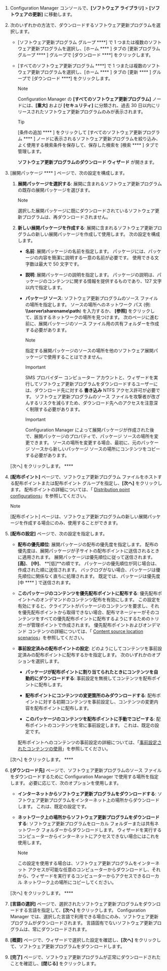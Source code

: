 1.  Configuration Manager コンソールで、**[ソフトウェア ライブラリ]** > **[ソフトウェアの更新]** に移動します。  

2.  次のいずれかの方法で、ダウンロードするソフトウェア更新プログラムを選択します。  

    -   [ソフトウェア更新プログラム グループ ****] で 1 つまたは複数のソフトウェア更新プログラムを選択し、[ホーム **** ] タブの [更新プログラム グループ **** ] グループで [ダウンロード ****] をクリックします。  

    -   [すべてのソフトウェア更新プログラム ****] で 1 つまたは複数のソフトウェア更新プログラムを選択し、[ホーム **** ] タブの [更新 **** ] グループで [ダウンロード ****] をクリックします。  

        > [!NOTE]  
        >  Configuration Manager の **[すべてのソフトウェア更新プログラム]** ノードには、**[重大]** および **[セキュリティ]** に分類され、過去 30 日以内にリリースされたソフトウェア更新プログラムのみが表示されます。  

        > [!TIP]  
        >  [条件の追加 **** ] をクリックして [すべてのソフトウェア更新プログラム **** ] ノードに表示されるソフトウェア更新プログラムを絞り込み、よく使用する検索条件を保存して、保存した検索を [検索 **** ] タブで管理します。  

         **ソフトウェア更新プログラムのダウンロード ウィザード** が開きます。  

3.  [展開パッケージ **** ] ページで、次の設定を構成します。  

    1.  **展開パッケージを選択する**: 展開に含まれるソフトウェア更新プログラムの既存の展開パッケージを選びます。  

        > [!NOTE]  
        >  選択した展開パッケージに既にダウンロードされているソフトウェア更新プログラムは、再ダウンロードされません。  

    2.  **新しい展開パッケージを作成する**: 展開に含まれるソフトウェア更新プログラムの新しい展開パッケージを作成して使用します。 次の設定を構成します。  

        -   **名前**: 展開パッケージの名前を指定します。 パッケージには、パッケージの内容を簡潔に説明する一意の名前が必要です。  使用できる文字数は最大で 50 文字です。  

        -   **説明**: 展開パッケージの説明を指定します。 パッケージの説明は、パッケージのコンテンツに関する情報を提供するものであり、127 文字以内で指定します。  

        -   **パッケージ ソース**: ソフトウェア更新プログラムのソース ファイルの場所を指定します。 ソースの場所へのネットワーク パス (例: **\\\server\sharename\path**) を入力するか、 **[参照]** をクリックして、該当するネットワークの場所を見つけます。 次のページに進む前に、展開パッケージのソース ファイル用の共有フォルダーを作成する必要があります。  

            > [!NOTE]  
            >  指定する展開パッケージのソースの場所を他のソフトウェア展開パッケージで使用することはできません。  

            > [!IMPORTANT]  
            >  SMS プロバイダー コンピューター アカウントと、ウィザードを実行してソフトウェア更新プログラムをダウンロードするユーザーには、ダウンロード先に対する **書き込み** NTFS アクセス許可が必要です。 ソフトウェア更新プログラムのソース ファイルを攻撃者が改ざんするリスクを減らすため、ダウンロード先へのアクセスを注意深く制限する必要があります。  

            > [!IMPORTANT]  
            >  Configuration Manager によって展開パッケージが作成された後で、展開パッケージのプロパティで、パッケージ ソースの場所を変更できます。 ソースの場所を変更する場合、最初に、元のパッケージ ソースから新しいパッケージ ソースの場所にコンテンツをコピーする必要があります。  

     [次へ] をクリックします。 ****  

4.  **[配布ポイント]** ページで、ソフトウェア更新プログラム ファイルをホストする配布ポイントまたは配布ポイント グループを指定し、**[次へ]** をクリックします。 配布ポイントの詳細については、「 [Distribution point configurations](../../core/servers/deploy/configure/install-and-configure-distribution-points.md#bkmk_configs)」を参照してください。  

    > [!NOTE]  
    >  [配布ポイント] ページは、ソフトウェア更新プログラムの新しい展開パッケージを作成する場合にのみ、使用することができます。  

6.  **[配布の設定]** ページで、次の設定を指定します。  

    -   **配布の優先順位**: 展開パッケージの配布の優先度を指定します。 配布の優先度は、展開パッケージが子サイトの配布ポイントに送信されるときに適用されます。 展開パッケージは優先順位に従って送信されます。 **[高]**、 **[中]**、 **[低]**の順です。 パッケージの優先順位が同じ場合は、作成された順に送信されます。 バックログがない場合、パッケージは優先順位に関係なく直ちに処理されます。 既定では、パッケージは優先度 [中 **** ] で送信されます。  

    -   **このパッケージのコンテンツを優先配布ポイントに配布する**: 優先配布ポイントへのオンデマンドのコンテンツ配布を有効にします。 この設定を有効にすると、クライアントがパッケージのコンテンツを要求し、それを優先配布ポイントから取得できない場合、配布マネージャーがそのコンテンツをすべての優先配布ポイントに配布するようにするためのトリガーが管理ポイントで作成されます。 優先配布ポイントおよびオンデマンド コンテンツの詳細については、「 [Content source location scenarios](../../core/plan-design/hierarchy/content-source-location-scenarios.md)」を参照してください。  

    -   **事前設定済みの配布ポイントの設定**: どのようにしてコンテンツを事前設定済みの配布ポイントに配布するかを指定します。 次のいずれかのオプションを選択します。  

        -   **パッケージが配布ポイントに割り当てられたときにコンテンツを自動的にダウンロードする**: 事前設定を無視してコンテンツを配布ポイントに配布します。  

        -   **配布ポイントにコンテンツの変更箇所のみダウンロードする**: 配布ポイントに対する初期コンテンツを事前設定し、コンテンツの変更内容を配布ポイントに配布します。  

        -   **このパッケージのコンテンツを配布ポイントに手動でコピーする**: 配布ポイントのコンテンツを常に事前設定します。 これは、既定の設定です。  

         配布ポイントへのコンテンツの事前設定の詳細については、「[事前設定されたコンテンツの使用](../../core/servers/deploy/configure/deploy-and-manage-content.md#bkmk_prestage)」を参照してください。  

     [次へ] をクリックします。 ****  

6.  **[ダウンロード先]** ページで、ソフトウェア更新プログラムのソース ファイルをダウンロードするために Configuration Manager で使用する場所を指定します。 必要に応じて、次のオプションを使用します。  

    -   **インターネットからソフトウェア更新プログラムをダウンロードする**: ソフトウェア更新プログラムをインターネット上の場所からダウンロードします。 これは、既定の設定です。  

    -   **ネットワーク上の場所からソフトウェア更新プログラムをダウンロードする**: ソフトウェア更新プログラムをローカル フォルダーまたは共有ネットワーク フォルダーからダウンロードします。 ウィザードを実行するコンピューターからインターネットにアクセスできない場合にはこれを使用します。  

        > [!NOTE]  
        >  この設定を使用する場合は、ソフトウェア更新プログラムをインターネット アクセスが可能な任意のコンピューターからダウンロードし、それから、ウィザードを実行するコンピューターからアクセスできるローカル ネットワーク上の場所にコピーしてください。  

     [次へ] をクリックします。 ****  

7.  **[言語の選択]** ページで、選択されたソフトウェア更新プログラムをダウンロードする言語を指定して、**[次へ]** をクリックします。 Configuration Manager では、選択した言語で利用できる場合にのみ、ソフトウェア更新プログラムがダウンロードされます。 言語固有でないソフトウェア更新プログラムは、常にダウンロードされます。  

8. **[概要]** ページで、ウィザードで選択した設定を確認し、**[次へ]** をクリックして、ソフトウェア更新プログラムをダウンロードします。  

9. **[完了]** ページで、ソフトウェア更新プログラムが正常にダウンロードされたことを確認し、**[閉じる]** をクリックします。  


<!--HONumber=Dec16_HO3-->



